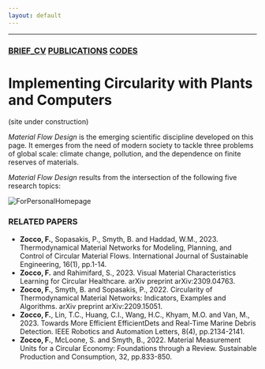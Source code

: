 ```yaml
---
layout: default
---
```


---

### [BRIEF_CV](./Bio.html)   [PUBLICATIONS](./Publications.html)   [CODES](./another-page.html)

# Implementing Circularity with Plants and Computers

 (site under construction)

_Material_ _Flow_ _Design_ is the emerging scientific discipline developed on this page. It emerges from the need of modern society to tackle three problems of global scale: climate change, pollution, and the dependence on finite reserves of materials.  

_Material_ _Flow_ _Design_ results from the intersection of the following five research topics: 

![ForPersonalHomepage](https://github.com/fedezocco/fedezocco.github.io/assets/62107909/5ffc4d12-0d07-471e-a1d5-c5efcaaa12af)


### RELATED PAPERS
* **Zocco, F.**, Sopasakis, P., Smyth, B. and Haddad, W.M., 2023. Thermodynamical Material Networks for Modeling, Planning, and Control of Circular Material Flows. International Journal of Sustainable Engineering, 16(1), pp.1-14.
* **Zocco, F.** and Rahimifard, S., 2023. Visual Material Characteristics Learning for Circular Healthcare. arXiv preprint arXiv:2309.04763.
* **Zocco, F.**, Smyth, B. and Sopasakis, P., 2022. Circularity of Thermodynamical Material Networks: Indicators, Examples and Algorithms. arXiv preprint arXiv:2209.15051.
* **Zocco, F.**, Lin, T.C., Huang, C.I., Wang, H.C., Khyam, M.O. and Van, M., 2023. Towards More Efficient EfficientDets and Real-Time Marine Debris Detection. IEEE Robotics and Automation Letters, 8(4), pp.2134-2141.
* **Zocco, F.**, McLoone, S. and Smyth, B., 2022. Material Measurement Units for a Circular Economy: Foundations through a Review. Sustainable Production and Consumption, 32, pp.833-850.
